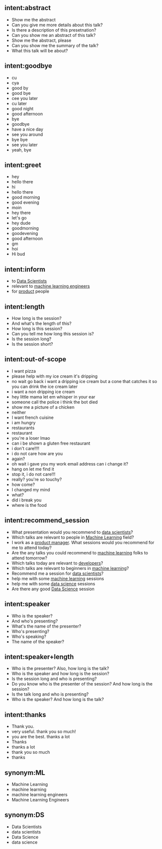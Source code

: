 ## intent:abstract
- Show me the abstract
- Can you give me more details about this talk?
- Is there a description of this presetnation?
- Can you show me an abstract of this talk?
- Show me the abstract, please
- Can you show me the summary of the talk?
- What this talk will be about?

## intent:goodbye
- cu
- cya
- good by
- good bye
- cee you later
- cu later
- good night
- good afternoon
- bye
- goodbye
- have a nice day
- see you around
- bye bye
- see you later
- yeah, bye

## intent:greet
- hey
- hello there
- hi
- hello there
- good morning
- good evening
- moin
- hey there
- let's go
- hey dude
- goodmorning
- goodevening
- good afternoon
- gm
- hoi
- Hi bud

## intent:inform
- to [Data Scientists](relevant_audience:DS)
- relevant to [machine learning engineers](relevant_audience:ML)
- for [product](relevant_audience) people

## intent:length
- How long is the session?
- And what's the length of this?
- How long is this session?
- Can you tell me how long this session is?
- Is the session long?
- Is the session short?

## intent:out-of-scope
- I want pizza
- please help with my ice cream it's dripping
- no wait go back i want a dripping ice cream but a cone that catches it so you can drink the ice cream later
- i want a non dripping ice cream
- hey little mama let em whisper in your ear
- someone call the police i think the bot died
- show me a picture of a chicken
- neither
- I want french cuisine
- i am hungry
- restaurants
- restaurant
- you're a loser lmao
- can i be shown a gluten free restaurant
- i don't care!!!!
- i do not care how are you
- again?
- oh wait i gave you my work email address can i change it?
- hang on let me find it
- stop it, i do not care!!!
- really? you're so touchy?
- how come?
- I changed my mind
- what?
- did i break you
- where is the food

## intent:recommend_session
- What presentation would you recommend to [data scientists](relevant_audience)?
- Which talks are relevant to people in [Machine Learning](relevant_audience:ML) field?
- I work as a [product manager](relevant_audience). What sessions would you recommend for me to attend today?
- Are the any talks you could recommend to [machine learning](relevant_audience:ML) folks to attend tomorrow?
- Which talks today are relevant to [developers](relevant_audience)?
- Which talks are relevant to beginners in [machine learning](relevant_audience:ML)?
- Recommend me a session for [data scientists](relevant_audience:DS)?
- help me with some [machine learning](relevant_audience:ML) sessions
- help me with some [data science](relevant_audience:DS) sessions
- Are there any good [Data Science](relevant_audience) session

## intent:speaker
- Who is the speaker?
- And who's presenting?
- What's the name of the presenter?
- Who's presenting?
- Who's speaking?
- The name of the speaker?

## intent:speaker+length
- Who is the presenter? Also, how long is the talk?
- Who is the speaker and how long is the session?
- Is the session long and who is presenting?
- Do you know who is the presenter of the session? And how long is the session?
- Is the talk long and who is presenting?
- Who is the speaker? And how long is the talk?

## intent:thanks
- Thank you.
- very useful. thank you so much!
- you are the best. thanks a lot
- Thanks
- thanks a lot
- thank you so much
- thanks

## synonym:ML
- Machine Learning
- machine learning
- machine learning engineers
- Machine Learning Engineers

## synonym:DS
- Data Scientists
- data scientists
- Data Science
- data science